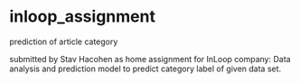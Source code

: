 # inloop_assignment
prediction of article category

submitted by Stav Hacohen as home assignment for InLoop company:
Data analysis and prediction model to predict category label of given data set.

